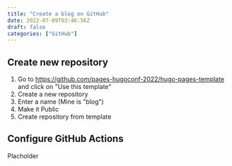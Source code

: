 ```yaml
---
title: "Create a blog on GitHub"
date: 2022-07-09T03:46:56Z
draft: false
categories: ["GitHub"]
---
```


## Create new repository
1. Go to https://github.com/pages-hugoconf-2022/hugo-pages-template and click on "Use this template"
1. Create a new repository
1. Enter a name (Mine is "blog")
1. Make it Public
1. Create repository from template

## Configure GitHub Actions
Placholder